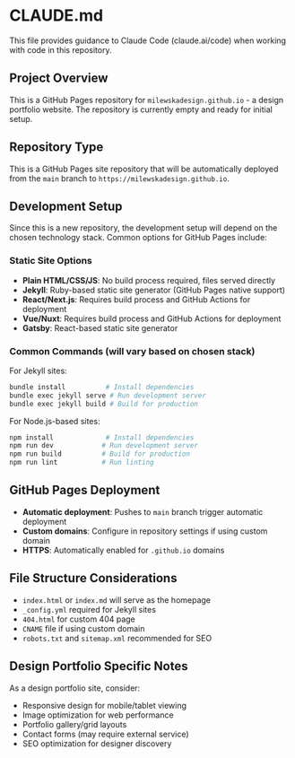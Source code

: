 # CLAUDE.md

This file provides guidance to Claude Code (claude.ai/code) when working with code in this repository.

## Project Overview

This is a GitHub Pages repository for `milewskadesign.github.io` - a design portfolio website. The repository is currently empty and ready for initial setup.

## Repository Type

This is a GitHub Pages site repository that will be automatically deployed from the `main` branch to `https://milewskadesign.github.io`.

## Development Setup

Since this is a new repository, the development setup will depend on the chosen technology stack. Common options for GitHub Pages include:

### Static Site Options
- **Plain HTML/CSS/JS**: No build process required, files served directly
- **Jekyll**: Ruby-based static site generator (GitHub Pages native support)
- **React/Next.js**: Requires build process and GitHub Actions for deployment
- **Vue/Nuxt**: Requires build process and GitHub Actions for deployment
- **Gatsby**: React-based static site generator

### Common Commands (will vary based on chosen stack)

For Jekyll sites:
```bash
bundle install          # Install dependencies
bundle exec jekyll serve # Run development server
bundle exec jekyll build # Build for production
```

For Node.js-based sites:
```bash
npm install             # Install dependencies  
npm run dev            # Run development server
npm run build          # Build for production
npm run lint           # Run linting
```

## GitHub Pages Deployment

- **Automatic deployment**: Pushes to `main` branch trigger automatic deployment
- **Custom domains**: Configure in repository settings if using custom domain
- **HTTPS**: Automatically enabled for `.github.io` domains

## File Structure Considerations

- `index.html` or `index.md` will serve as the homepage
- `_config.yml` required for Jekyll sites
- `404.html` for custom 404 page
- `CNAME` file if using custom domain
- `robots.txt` and `sitemap.xml` recommended for SEO

## Design Portfolio Specific Notes

As a design portfolio site, consider:
- Responsive design for mobile/tablet viewing
- Image optimization for web performance
- Portfolio gallery/grid layouts
- Contact forms (may require external service)
- SEO optimization for designer discovery
